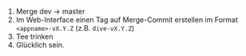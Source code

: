 1. Merge dev -> master 
2. Im Web-Interface einen Tag auf Merge-Commit erstellen im Format `<appname>-vX.Y.Z` (z.B. `dive-vX.Y.Z`)
3. Tee trinken
4. Glücklich sein.
